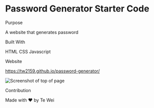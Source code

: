 # Password Generator Starter Code

Purpose

A website that generates password

Built With
 
   HTML
   CSS
   Javascript

Website

https://tw2159.github.io/password-generator/

![Screenshot of top of page](./assets/images/page-screenshot.jpg)

Contribution

Made with ❤️ by Te Wei